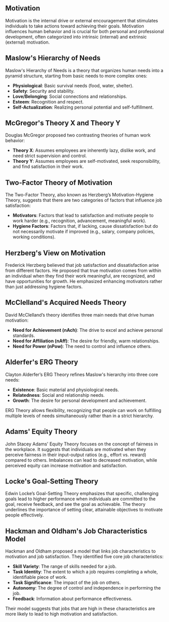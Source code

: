 ## Motivation

Motivation is the internal drive or external encouragement that stimulates individuals to take actions toward achieving their goals. Motivation influences human behavior and is crucial for both personal and professional development, often categorized into intrinsic (internal) and extrinsic (external) motivation.

## Maslow's Hierarchy of Needs

Maslow's Hierarchy of Needs is a theory that organizes human needs into a pyramid structure, starting from basic needs to more complex ones:

- **Physiological**: Basic survival needs (food, water, shelter).
- **Safety**: Security and stability.
- **Love/Belonging**: Social connections and relationships.
- **Esteem**: Recognition and respect.
- **Self-Actualization**: Realizing personal potential and self-fulfillment.

## McGregor's Theory X and Theory Y

Douglas McGregor proposed two contrasting theories of human work behavior:

- **Theory X**: Assumes employees are inherently lazy, dislike work, and need strict supervision and control.
- **Theory Y**: Assumes employees are self-motivated, seek responsibility, and find satisfaction in their work.

## Two-Factor Theory of Motivation

The Two-Factor Theory, also known as Herzberg’s Motivation-Hygiene Theory, suggests that there are two categories of factors that influence job satisfaction:

- **Motivators**: Factors that lead to satisfaction and motivate people to work harder (e.g., recognition, advancement, meaningful work).
- **Hygiene Factors**: Factors that, if lacking, cause dissatisfaction but do not necessarily motivate if improved (e.g., salary, company policies, working conditions).

## Herzberg's View on Motivation

Frederick Herzberg believed that job satisfaction and dissatisfaction arise from different factors. He proposed that true motivation comes from within an individual when they find their work meaningful, are recognized, and have opportunities for growth. He emphasized enhancing motivators rather than just addressing hygiene factors.

## McClelland's Acquired Needs Theory

David McClelland’s theory identifies three main needs that drive human motivation:

- **Need for Achievement (nAch)**: The drive to excel and achieve personal standards.
- **Need for Affiliation (nAff)**: The desire for friendly, warm relationships.
- **Need for Power (nPow)**: The need to control and influence others.

## Alderfer's ERG Theory

Clayton Alderfer’s ERG Theory refines Maslow's hierarchy into three core needs:

- **Existence**: Basic material and physiological needs.
- **Relatedness**: Social and relationship needs.
- **Growth**: The desire for personal development and achievement.

ERG Theory allows flexibility, recognizing that people can work on fulfilling multiple levels of needs simultaneously rather than in a strict hierarchy.

## Adams' Equity Theory

John Stacey Adams' Equity Theory focuses on the concept of fairness in the workplace. It suggests that individuals are motivated when they perceive fairness in their input-output ratios (e.g., effort vs. reward) compared to others. Imbalances can lead to decreased motivation, while perceived equity can increase motivation and satisfaction.

## Locke's Goal-Setting Theory

Edwin Locke’s Goal-Setting Theory emphasizes that specific, challenging goals lead to higher performance when individuals are committed to the goal, receive feedback, and see the goal as achievable. The theory underlines the importance of setting clear, attainable objectives to motivate people effectively.

## Hackman and Oldham's Job Characteristics Model

Hackman and Oldham proposed a model that links job characteristics to motivation and job satisfaction. They identified five core job characteristics:

- **Skill Variety**: The range of skills needed for a job.
- **Task Identity**: The extent to which a job requires completing a whole, identifiable piece of work.
- **Task Significance**: The impact of the job on others.
- **Autonomy**: The degree of control and independence in performing the job.
- **Feedback**: Information about performance effectiveness.

Their model suggests that jobs that are high in these characteristics are more likely to lead to high motivation and satisfaction.

